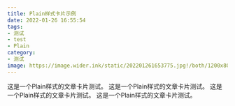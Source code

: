 ```yaml
---
title: Plain样式卡片示例
date: 2022-01-26 16:55:54
tags:
- 测试
- test
- Plain
category:
- 测试
image: https://image.wider.ink/static/202201261653775.jpg!/both/1200x800
---
```


这是一个Plain样式的文章卡片测试。
这是一个Plain样式的文章卡片测试。
这是一个Plain样式的文章卡片测试。
这是一个Plain样式的文章卡片测试。
